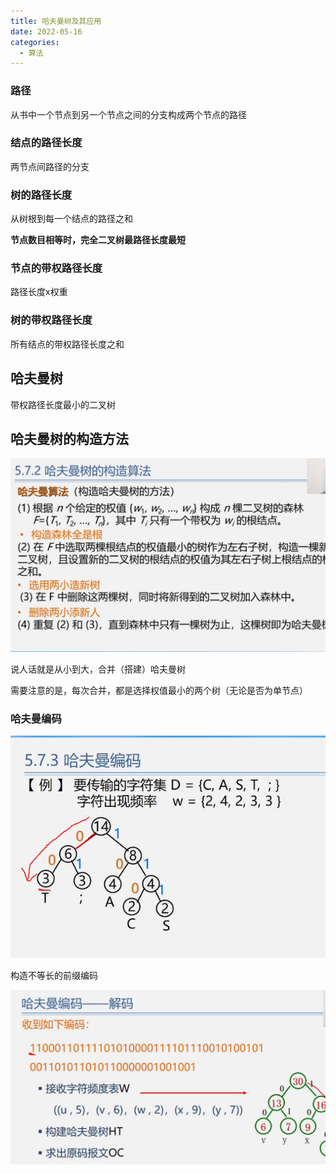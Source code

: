 ```yaml
---
title: 哈夫曼树及其应用
date: 2022-05-16
categories:
  - 算法
---
```


### 路径

从书中一个节点到另一个节点之间的分支构成两个节点的路径

### 结点的路径长度

两节点间路径的分支

### 树的路径长度

从树根到每一个结点的路径之和

**节点数目相等时，完全二叉树最路径长度最短**

### 节点的带权路径长度

路径长度x权重

### 树的带权路径长度

所有结点的带权路径长度之和

## 哈夫曼树

带权路径长度最小的二叉树

## 哈夫曼树的构造方法

![](images/image-2-1024x629.png)

说人话就是从小到大，合并（搭建）哈夫曼树

需要注意的是，每次合并，都是选择权值最小的两个树（无论是否为单节点）

### 哈夫曼编码

![](images/image-3.png)

构造不等长的前缀编码

![](images/image-4-1024x568.png)
